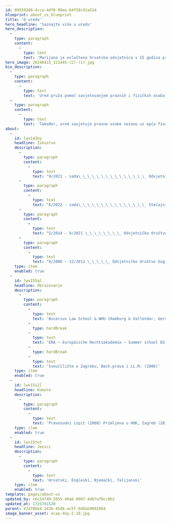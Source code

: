 ```yaml
---
id: 89559108-4cca-4df0-99ee-64f58c91a514
blueprint: about_us_blueprint
title: 'O uredu'
hero_headline: 'Saznajte više o uredu'
hero_description:
  -
    type: paragraph
    content:
      -
        type: text
        text: 'Marijana je ovlaštena hrvatska odvjetnica s 15 godina profesionalnog pravnog iskustva u radu s domaćim i vodećim međunarodnim odvjetničkim društvima.'
hero_image: 20240415_121445-(2)-(1).jpg
bio_description:
  -
    type: paragraph
    content:
      -
        type: text
        text: 'Ured pruža pomoć savjetovanjem pravnih i fizičkih osoba u svim korporativnim i osobnim pitanjima. Ured savjetuje tvrtke u statusnim i korporativnim stvarima, pitanjima usklađenosti poslovanja, uključujući due diligence, pravo konkurentnosti, svakodnevnim općim pravnim pitanjima.'
  -
    type: paragraph
    content:
      -
        type: text
        text: 'Također, ured savjetuje pravne osobe vezano uz opća financijska i porezna pitanja, ugovore o radu, komercijalne ugovore, ulaganja, SPA, SHA, preoblikovanja pravnih osoba, kao i u sektorima kao što su povjerljivost podataka i GDPR.'
about:
  -
    id: lwv143hy
    headline: Iskustvo
    description:
      -
        type: paragraph
        content:
          -
            type: text
            text: "9/2021 - sada\_\_\_\_\_\_\_\_\_\_\_\_\_\_\_ Odvjetnički ured Babić, odvjetnica"
      -
        type: paragraph
        content:
          -
            type: text
            text: "6/2022 - sada\_\_\_\_\_\_\_\_\_\_\_\_\_\_\_ Stečajni upravitelj pri Trgovačkom sudu, lista A od 2022"
      -
        type: paragraph
        content:
          -
            type: text
            text: "5/2014 – 9/2021 \_\_\_\_\_\_\_\_ Odvjetničko društvo BENKO & PARTNERI d.o.o., Zagreb, odvjetnica u suradnji"
      -
        type: paragraph
        content:
          -
            type: text
            text: "9/2006 – 12/2012 \_\_\_\_\_ Odvjetničko društvo Gugić, Kovačić & Krivić d.o.o., Zagreb, Hrvatska, odvjetnica"
    type: item
    enabled: true
  -
    id: lwv155ql
    headline: Obrazovanje
    description:
      -
        type: paragraph
        content:
          -
            type: text
            text: 'Bucerius Law School & WHU (Hamburg & Vallendar, Germany), Master of Law and Business, MLB (2013)'
          -
            type: hardBreak
          -
            type: text
            text: 'ERA – Europäische Rechtsakademie – Summer school EU Law (2011)'
          -
            type: hardBreak
          -
            type: text
            text: 'Sveučilište u Zagrebu, Bach.prava i LL.M. (2006)'
    type: item
    enabled: true
  -
    id: lwv15i2l
    headline: Komore
    description:
      -
        type: paragraph
        content:
          -
            type: text
            text: 'Pravosudni ispit (2008) Primljena u HOK, Zagreb (2010)'
    type: item
    enabled: true
  -
    id: lwv15tot
    headline: Jezici
    description:
      -
        type: paragraph
        content:
          -
            type: text
            text: 'Hrvatski, Engleski, Njemački, Talijanski'
    type: item
    enabled: true
template: pages/about-us
updated_by: c6c54749-2055-49a6-898f-4d67a70cc8b2
updated_at: 1725701520
parent: 47d78bb4-143b-45d6-ac5f-0d8ab9802064
image_banner_asset: acap-day-2-10.jpg
---
```

